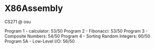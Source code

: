 # X86Assembly

CS271 @ osu

Program 1 - calculator: 53/50
Program 2 - Fibonacci: 53/50
Program 3 - Composite Numbers: 54/50
Program 4 - Sorting Random Integers: 60/50
Program 5A - Low-Level I/O: 56/50
